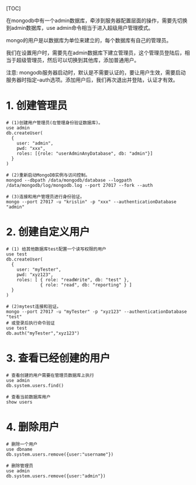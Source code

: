[TOC]



在mongodb中有一个admin数据库，牵涉到服务器配置层面的操作，需要先切换到admin数据库，use admin命令相当于进入超级用户管理模式。

mongo的用户是以数据库为单位来建立的，每个数据库有自己的管理员。

我们在设置用户时，需要先在admin数据库下建立管理员，这个管理员登陆后，相当于超级管理员，然后可以切换到其他库，添加普通用户。

注意: mongodb服务器启动时，默认是不需要认证的，要让用户生效，需要启动服务器时指定–auth选项。添加用户后，我们再次退出并登陆，认证才有效。

# 1. 创建管理员

```shell
# (1)创建用户管理员(在管理身份验证数据库)。
use admin
db.createUser(
  {
    user: "admin",
    pwd: "xxx",
    roles: [{role: "userAdminAnyDatabase", db: "admin"}]
  }
)

# (2)重新启动MongoDB实例与访问控制。
mongod --dbpath /data/mongodb/database --logpath /data/mongodb/log/mongodb.log --port 27017 --fork --auth

# (3)连接和用户管理员进行身份验证。
mongo --port 27017 -u "krislin" -p "xxx" --authenticationDatabase "admin"
```

# 2. 创建自定义用户

```shell
# (1) 给其他数据库test配置一个读写权限的用户
use test
db.createUser(
  {
    user: "myTester",
    pwd: "xyz123",
    roles: [ { role: "readWrite", db: "test" },
             { role: "read", db: "reporting" } ]
  }
)

# (2)mytest连接和验证。
mongo --port 27017 -u "myTester" -p "xyz123" --authenticationDatabase "test"
# 或登录后执行命令验证
use test
db.auth("myTester","xyz123")
```

# 3. 查看已经创建的用户

```shell
# 查看创建的用户需要在管理员数据库上执行
use admin
db.system.users.find()

# 查看当前数据库用户
show users
```

# 4. 删除用户

```shell
# 删除一个用户
use dbname
db.system.users.remove({user:"username"})

# 删除管理员
use admin
db.system.users.remove({user:"admin"})
```